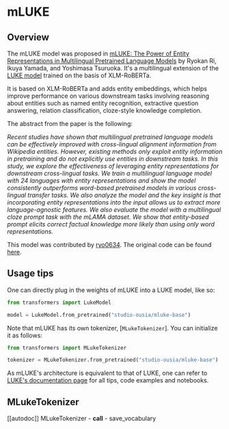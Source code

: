 <!--Copyright 2021 The HuggingFace Team. All rights reserved.

Licensed under the Apache License, Version 2.0 (the "License"); you may not use this file except in compliance with
the License. You may obtain a copy of the License at

http://www.apache.org/licenses/LICENSE-2.0

Unless required by applicable law or agreed to in writing, software distributed under the License is distributed on
an "AS IS" BASIS, WITHOUT WARRANTIES OR CONDITIONS OF ANY KIND, either express or implied. See the License for the
specific language governing permissions and limitations under the License.

⚠️ Note that this file is in Markdown but contain specific syntax for our doc-builder (similar to MDX) that may not be
rendered properly in your Markdown viewer.

-->

# mLUKE

## Overview

The mLUKE model was proposed in [mLUKE: The Power of Entity Representations in Multilingual Pretrained Language Models](https://arxiv.org/abs/2110.08151) by Ryokan Ri, Ikuya Yamada, and Yoshimasa Tsuruoka. It's a multilingual extension
of the [LUKE model](https://arxiv.org/abs/2010.01057) trained on the basis of XLM-RoBERTa.

It is based on XLM-RoBERTa and adds entity embeddings, which helps improve performance on various downstream tasks
involving reasoning about entities such as named entity recognition, extractive question answering, relation
classification, cloze-style knowledge completion.

The abstract from the paper is the following:

*Recent studies have shown that multilingual pretrained language models can be effectively improved with cross-lingual
alignment information from Wikipedia entities. However, existing methods only exploit entity information in pretraining
and do not explicitly use entities in downstream tasks. In this study, we explore the effectiveness of leveraging
entity representations for downstream cross-lingual tasks. We train a multilingual language model with 24 languages
with entity representations and show the model consistently outperforms word-based pretrained models in various
cross-lingual transfer tasks. We also analyze the model and the key insight is that incorporating entity
representations into the input allows us to extract more language-agnostic features. We also evaluate the model with a
multilingual cloze prompt task with the mLAMA dataset. We show that entity-based prompt elicits correct factual
knowledge more likely than using only word representations.*

This model was contributed by [ryo0634](https://hf-mirror.com/ryo0634). The original code can be found [here](https://github.com/studio-ousia/luke).

## Usage tips

One can directly plug in the weights of mLUKE into a LUKE model, like so:

```python
from transformers import LukeModel

model = LukeModel.from_pretrained("studio-ousia/mluke-base")
```

Note that mLUKE has its own tokenizer, [`MLukeTokenizer`]. You can initialize it as follows:

```python
from transformers import MLukeTokenizer

tokenizer = MLukeTokenizer.from_pretrained("studio-ousia/mluke-base")
```

<Tip>

As mLUKE's architecture is equivalent to that of LUKE, one can refer to [LUKE's documentation page](luke) for all
tips, code examples and notebooks.

</Tip>

## MLukeTokenizer

[[autodoc]] MLukeTokenizer
    - __call__
    - save_vocabulary
